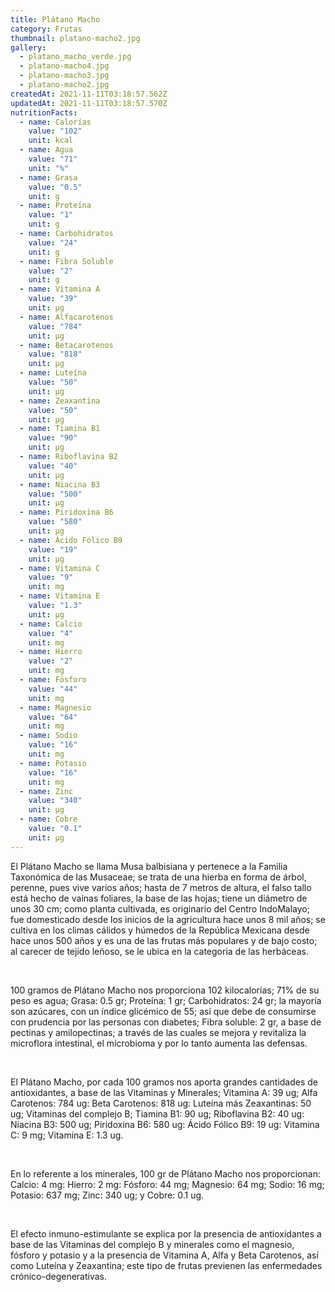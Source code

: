 ```yaml
---
title: Plátano Macho
category: Frutas
thumbnail: platano-macho2.jpg
gallery:
  - platano_macho_verde.jpg
  - platano-macho4.jpg
  - platano-macho3.jpg
  - platano-macho2.jpg
createdAt: 2021-11-11T03:18:57.562Z
updatedAt: 2021-11-11T03:18:57.570Z
nutritionFacts:
  - name: Calorías
    value: "102"
    unit: kcal
  - name: Agua
    value: "71"
    unit: "%"
  - name: Grasa
    value: "0.5"
    unit: g
  - name: Proteína
    value: "1"
    unit: g
  - name: Carbohidratos
    value: "24"
    unit: g
  - name: Fibra Soluble
    value: "2"
    unit: g
  - name: Vitamina A
    value: "39"
    unit: µg
  - name: Alfacarotenos
    value: "784"
    unit: µg
  - name: Betacarotenos
    value: "818"
    unit: µg
  - name: Luteína
    value: "50"
    unit: µg
  - name: Zeaxantina
    value: "50"
    unit: µg
  - name: Tiamina B1
    value: "90"
    unit: µg
  - name: Riboflavina B2
    value: "40"
    unit: µg
  - name: Niacina B3
    value: "500"
    unit: µg
  - name: Piridoxina B6
    value: "580"
    unit: µg
  - name: Ácido Fólico B9
    value: "19"
    unit: µg
  - name: Vitamina C
    value: "9"
    unit: mg
  - name: Vitamina E
    value: "1.3"
    unit: µg
  - name: Calcio
    value: "4"
    unit: mg
  - name: Hierro
    value: "2"
    unit: mg
  - name: Fósforo
    value: "44"
    unit: mg
  - name: Magnesio
    value: "64"
    unit: mg
  - name: Sodio
    value: "16"
    unit: mg
  - name: Potasio
    value: "16"
    unit: mg
  - name: Zinc
    value: "340"
    unit: µg
  - name: Cobre
    value: "0.1"
    unit: µg
---
```

El Plátano Macho se llama Musa balbisiana y pertenece a la Familia Taxonómica de las Musaceae; se trata de una hierba en forma de árbol, perenne, pues vive varios años; hasta de 7 metros de altura, el falso tallo está hecho de vainas foliares, la base de las hojas; tiene un diámetro de unos 30 cm; como planta cultivada, es originario del Centro IndoMalayo; fue domesticado desde los inicios de la agricultura hace unos 8 mil años; se cultiva en los climas cálidos y húmedos de la República Mexicana desde hace unos 500 años y es una de las frutas más populares y de bajo costo; al carecer de tejido leñoso, se le ubica en la categoria de las herbáceas.

<br/>

100 gramos de Plátano Macho nos proporciona 102 kilocalorías; 71% de su peso es agua; Grasa: 0.5 gr; Proteína: 1 gr; Carbohidratos: 24 gr; la mayoría son azúcares, con un índice glicémico de 55; así que debe de consumirse con prudencia por las personas con diabetes; Fibra soluble: 2 gr, a base de pectinas y amilopectinas; a través de las cuales se mejora y revitaliza la microflora intestinal, el microbioma y por lo tanto aumenta las defensas.

<br/>

El Plátano Macho, por cada 100 gramos nos aporta grandes cantidades de antioxidantes, a base de las Vitaminas y Minerales; Vitamina A: 39 ug; Alfa Carotenos: 784 ug: Beta Carotenos: 818 ug: Luteína más Zeaxantinas: 50 ug; Vitaminas del complejo B; Tiamina B1: 90 ug; Riboflavina B2: 40 ug: Niacina B3: 500 ug; Piridoxina B6: 580 ug: Ácido Fólico B9: 19 ug: Vitamina C: 9 mg; Vitamina E: 1.3 ug.

<br/>

En lo referente a los minerales, 100 gr de Plátano Macho nos proporcionan: Calcio: 4 mg: Hierro: 2 mg: Fósforo: 44 mg; Magnesio: 64 mg; Sodio: 16 mg; Potasio: 637 mg; Zinc: 340 ug; y Cobre: 0.1 ug.

<br/>

El efecto inmuno-estimulante se explica por la presencia de antioxidantes a base de las Vitaminas del complejo B y minerales como el magnesio, fósforo y potasio y a la presencia de Vitamina A, Alfa y Beta Carotenos, así como Luteína y Zeaxantina; este tipo de frutas previenen las enfermedades crónico-degenerativas.